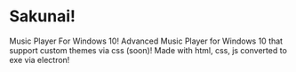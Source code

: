 # Sakunai!
Music Player For Windows 10!
Advanced Music Player for Windows 10 that support custom themes via css (soon)!
Made with html, css, js
converted to exe via electron!
